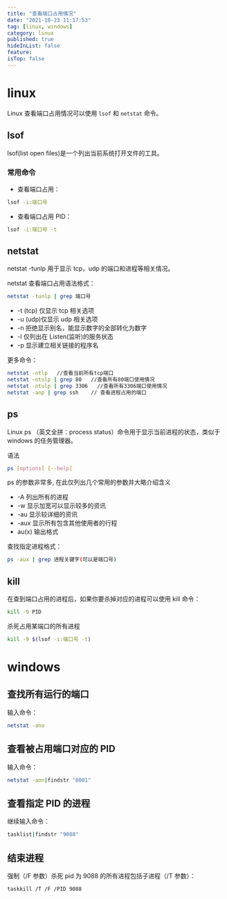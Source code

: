 ```yaml
---
title: "查看端口占用情况"
date: "2021-10-23 11:17:53"
tag: [linux, windows]
category: linux
published: true
hideInList: false
feature:
isTop: false
---
```


# linux

Linux 查看端口占用情况可以使用 `lsof` 和 `netstat` 命令。

## lsof

lsof(list open files)是一个列出当前系统打开文件的工具。

### 常用命令

- 查看端口占用：

```bash
lsof -i:端口号
```

- 查看端口占用 PID：

```bash
lsof -i:端口号 -t
```

## netstat

netstat -tunlp 用于显示 tcp，udp 的端口和进程等相关情况。

netstat 查看端口占用语法格式：

```bash
netstat -tunlp | grep 端口号
```

- -t (tcp) 仅显示 tcp 相关选项
- -u (udp)仅显示 udp 相关选项
- -n 拒绝显示别名，能显示数字的全部转化为数字
- -l 仅列出在 Listen(监听)的服务状态
- -p 显示建立相关链接的程序名

更多命令：

```bash
netstat -ntlp   //查看当前所有tcp端口
netstat -ntulp | grep 80   //查看所有80端口使用情况
netstat -ntulp | grep 3306   //查看所有3306端口使用情况
netstat -anp | grep ssh    // 查看进程占用的端口
```

## ps

Linux ps （英文全拼：process status）命令用于显示当前进程的状态，类似于 windows 的任务管理器。

语法

```bash
ps [options] [--help]
```

ps 的参数非常多, 在此仅列出几个常用的参数并大略介绍含义

- -A 列出所有的进程
- -w 显示加宽可以显示较多的资讯
- -au 显示较详细的资讯
- -aux 显示所有包含其他使用者的行程
- au(x) 输出格式

查找指定进程格式：

```bash
ps -aux | grep 进程关键字(可以是端口号)
```

## kill

在查到端口占用的进程后，如果你要杀掉对应的进程可以使用 kill 命令：

```bash
kill -9 PID
```

杀死占用某端口的所有进程

```bash
kill -9 $(lsof -i:端口号 -t)
```

# windows

## 查找所有运行的端口

输入命令：

```bash
netstat -ano
```

## 查看被占用端口对应的 PID

输入命令：

```bash
netstat -aon|findstr "8081"
```

## 查看指定 PID 的进程

继续输入命令：

```bash
tasklist|findstr "9088"
```

## 结束进程

强制（/F 参数）杀死 pid 为 9088 的所有进程包括子进程（/T 参数）：

```bash
taskkill /T /F /PID 9088
```
